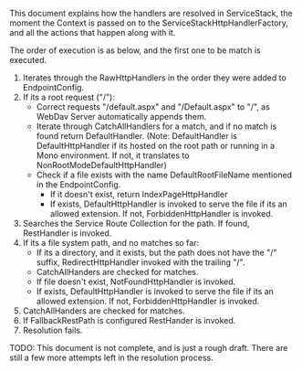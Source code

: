 This document explains how the handlers are resolved in ServiceStack, the moment the Context is passed on to the ServiceStackHttpHandlerFactory, and all the actions that happen along with it.

The order of execution is as below, and the first one to be match is executed.

1. Iterates through the RawHttpHandlers in the order they were added to EndpointConfig.
1. If its a root request ("/"):
    * Correct requests "/default.aspx" and "/Default.aspx" to "/", as WebDav Server automatically appends them. 
    * Iterate through CatchAllHandlers for a match, and if no match is found return DefaultHandler.
(Note: DefaultHandler is DefaultHttpHandler if its hosted on the root path or running in a Mono environment. If not, it translates to NonRootModeDefaultHttpHandler)
    * Check if a file exists with the name DefaultRootFileName mentioned in the EndpointConfig.
        * If it doesn't exist, return IndexPageHttpHandler
        * If exists, DefaultHttpHandler is invoked to serve the file if its an allowed extension. If not, ForbiddenHttpHandler is invoked.
1. Searches the Service Route Collection for the path. If found, RestHandler is invoked.
1. If its a file system path, and no matches so far:
    * If its a directory, and it exists, but the path does not have the "/" suffix, RedirectHttpHandler invoked with the trailing "/".
    * CatchAllHanders are checked for matches.
    * If file doesn't exist, NotFoundHttpHandler is invoked.
    * If exists, DefaultHttpHandler is invoked to serve the file if its an allowed extension. If not, ForbiddenHttpHandler is invoked.
1. CatchAllHanders are checked for matches.
1. If FallbackRestPath is configured RestHander is invoked.
1. Resolution fails.

TODO: This document is not complete, and is just a rough draft. There are still a few more attempts left in the resolution process.
 
